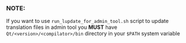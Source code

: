 ### NOTE:

If you want to use ```run_lupdate_for_admin_tool.sh``` script to update translation files in admin tool you **MUST** have
```Qt/<version>/<compilator>/bin``` directory in your ```$PATH``` system variable
